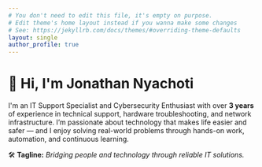```yaml
---
# You don't need to edit this file, it's empty on purpose.
# Edit theme's home layout instead if you wanna make some changes
# See: https://jekyllrb.com/docs/themes/#overriding-theme-defaults
layout: single
author_profile: true
---
```


# 👋 Hi, I'm Jonathan Nyachoti


I'm an IT Support Specialist and Cybersecurity Enthusiast with over **3 years** of experience in technical support, hardware troubleshooting, and network infrastructure. I’m passionate about technology that makes life easier and safer — and I enjoy solving real-world problems through hands-on work, automation, and continuous learning.

🛠 **Tagline:** *Bridging people and technology through reliable IT solutions.*




